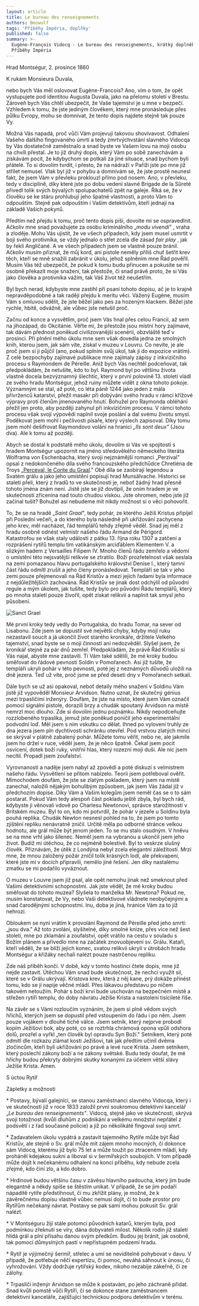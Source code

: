 ```yaml
---
layout: article
title: Le bureau des renseignements
authors: Beowulf
tags: 'Příběhy Impéria, doplňky'
published: false
summary: >-
  Eugène-François Vidocq - Le bureau des renseignements, krátký doplněk pro
  Příběhy Impéria
---
```

Hrad Montségur, 2\. prosince 1860 

K rukám Monsieura Duvala, 

nebo bych Vás měl oslovovat Eugène-Francois? Ano, vím o tom, že opět vystupujete pod identitou Augusta Duvala, jako na přelomu století v Brestu. Zároveň bych Vás chtěl ubezpečit, že Vaše tajemství je u mne v bezpečí. Vzhledem k tomu, že jste jediným člověkem, který mne pronásleduje přes půlku Evropy, mohu se domnívat, že tento dopis najdete stejně tak pouze Vy. 

Možná Vás napadá, proč vůči Vám projevuji takovou shovívavost. Odhalení Vašeho dalšího fingovaného úmrtí a tedy zmrtvýchvstání slavného Vidocqa by Vás dostatečně zaměstnalo a snad byste ve Vašem lovu na moji osobu na chvíli přestal. Je to již druhý dopis, který Vám po sobě zanechávám a získávám pocit, že kdybychom se potkali za jiné situace, snad bychom byli přátelé. To si dovolím tvrdit, i přesto, že na nádraží v Paříži jste po mne již střílet nemusel. Vlak byl již v pohybu a domnívám se, že jste prostě neunesl fakt, že jsem Vám v převleku proklouzl přímo pod nosem. Ano, v převleku, tedy v disciplíně, díky které jste po dobu vedení slavné Brigade de la Sûreté přivedl tolik svých bývalých spolupachatelů zpět na galeje. Říká se, že v člověku se ke stáru prohlubují jeho špatné vlastnosti, a proto Vám to odpouštím. Stejně pak odpouštím i Vašim detektivům, kteří jednají na základě Vašich pokynů. 

Předtím než přejdu k tomu, proč tento dopis píši, dovolte mi se ospravedlnit. Ačkoliv mne snad považujete za osobu kriminálního „_modu vivendi"_ , vraha a zloděje. Mohu Vás ujistit, že ve všech případech, kdy jsem musel usmrtit v boji svého protivníka, se vždy jednalo o střet zcela dle zásad _fair play_ , jak by řekli Angličané. A ve všech případech jsem se vlastně pouze bránil. Ačkoliv musím přiznat, že můj kord, ani pistole neměly příliš chuť šetřit krev těch, kteří se mně snažili zabránit v úkolu, jehož splněním mne Řád pověřil. Musím Vás též ubezpečit, že pokud k tomu budu přinucen a pokusíte se mi osobně překazit moje snažení, tak přestože, či snad právě proto, že si Vás jako člověka a protivníka vážím, tak Váš život též neušetřím. 

Byl bych nerad, kdybyste mne zastihl při psaní tohoto dopisu, ač je to krajně nepravděpodobné a tak raději přejdu k meritu věci. Vážený Eugène, musím Vám s omluvou sdělit, že jste běžel jako pes za hozeným klackem. Běžel jste rychle, hbitě, odvážně, ale vůbec jste netušil proč. 

Začnu od konce a vysvětlím, proč jsem Vás hnal přes celou Francii, až sem na jihozápad, do Okcitánie. Věřte mi, že přestože jsou místní hory zajímavé, tak dávám přednost poněkud civilizovanější scenérii, obzvláště teď v prosinci. Při plnění mého úkolu mne sem však dovedla jedna ze smolných knih, kterou jsem, jak sám víte, získal v muzeu v Louvru.  Co nevíte, je ale proč jsem si ji půjčil (ano, pokud splním svůj úkol, tak ji do expozice vrátím). Z celé bezpochyby zajímavé publikace mne zajímaly zápisy z inkvizičního procesu s Raymondem de Péreille. Aniž bych Vás nechtěl podceňovat, tak předpokládám, že netušíte, kdo to byl. Raymond byl po většinu života vlastně docela bezvýznamný šlechtic, který v první polovině 13\. století vládl ze svého hradu Montségur, jehož ruiny můžete vidět z okna tohoto pokoje. Významným se stal, až poté, co léta páně 1244 jako jeden z mála přívrženců katarství, přežil masakr při dobývání svého hradu v rámci křížové výpravy proti členům jmenovaného hnutí. Bohužel pro Raymonda obléhání přežil jen proto, aby později zahynul při inkvizičním procesu. V rámci tohoto procesu však svojí výpovědí naplnil svoje poslání a dal svému životu smysl. Poděkovat jsem mohl i pečlivosti písaře, který výslech zapisoval. Díky tomu jsem mohl dešifrovat Raymondovo volání na hranici _„Ils sont deux"_ (Jsou dva). Ale k tomu až později. 

Abych se dostal k podstatě mého úkolu, dovolím si Vás ve spojitosti s hradem Montségur upozornit na jméno středověkého německého literáta Wolframa von Eschenbacha, který svoji nejznámější romanci „Perzival" opsal z nedokončeného díla svého francouzského předchůdce Chretiéna de Troys  „[Perceval, le Conte du Graal](https://en.wikipedia.org/wiki/Perceval,_the_Story_of_the_Grail)." Obě díla se zaobírají legendou a Svatém grálu a jako jeho umístění popisují hrad Munsälvache. Historici se staletí přeli, který z hradů to ve skutečnosti je, neboť žádný hrad přesně tohoto jména znám není. Jistě jste se již dovtípil, že oním hradem je ve skutečnosti zřícenina nad touto chudou vískou. Jste ohromen, nebo jste již začínal tušit? Bohužel asi nebudeme mít nikdy možnost si o věci pohovořit. 

To, že se na hradě „_Saint Graal_", tedy pohár, ze kterého Ježíš Kristus připíjel při Poslední večeři, a do kterého byla následně při ukřižování zachycena jeho krev, měl nacházet, řád templářů tehdy zřejmě věděl. Snad jej měl z hradu osobně odnést velmistr našeho řádu Armand de Périgord. Katastrofou se však staly události z pátku 13\. října roku 1307 a zatčení a rozprášení rytířů templu tím vatikánským arciďáblem Klementem V. a slizkým hadem z Versailles Filipem IV. Mnoho členů řádu zemřelo a vědomí o umístění této nejsvatější relikvie se ztratilo. Boží prozřetelnost však seslala na zemi pomazanou hlavu portugalského království Denise I., který tamní část řádu odmítl zrušit a jeho členy pronásledovat. Templáři se tak v jeho zemi pouze přejmenovali na Řád Kristův a mezi jejich řadami byla informace z nejdůležitějších zachována. Řád Kristův se jinak dost odchýlil od původní regule a mým úkolem, jak tušíte, tedy bylo pro původní Řádu templářů, který po mnoha staletí pouze živořil, opět získat relikvii a naplnit tak smysl jeho působení. 

![Sanct Grael]({{site.baseurl}}/84/Sanct-Grael.jpg)

Mé první kroky tedy vedly do Portugalska, do hradu Tomar, na sever od Lisabonu. Zde jsem se dopustil své největší chyby, kdyby mojí ruku nezastavil soucit a já ukončil život starého kronikáře, držitele Velkého tajemství, snad byste se o mojí činnosti ani nedozvěděl. Slyšel jsem, že kronikář stejně za pár dnů zemřel. Předpokládám, že právě Řád Kristův si Vás najal, abyste mne zastavili. Ti Vám také sdělili, že mé kroky budou směřovat do řádové pevnosti Soldin v Pomořanech. Asi již tušíte, že templáři ukryli pohár v této pevnosti, poté jej z neznámých důvodů uložili na dně jezera. Teď už víte, proč jsme se před deseti dny v Pomořanech setkali. 

Dále bych se už asi opakoval, neboť detaily mého snažení v Soldinu Vám jistě již vypověděl Monsieur Arvidson. Nutno uznat, že skutečný génius mezi trpasličími inženýry. Doufám, že jste na místo, které jsem Vám označil pomocí signální pistole, dorazili brzy a chudák spoutaný Arvidson na místě nemrzl moc dlouho. Zde si dovolím jednu poznámku. Nikdy nepodceňujte rozzlobeného trpaslíka, jemuž jste poněkud poničil jeho experimentální podvodní loď. Měl jsem s ním vskutku co dělat. Ihned po vylovení truhly ze dna jezera jsem pln dychtivosti schránku otevřel. Pod vrstvou zlatých mincí se skrýval v plátně zabalený pohár. Můžete tomu věřit, nebo ne, ale jakmile jsem ho držel v ruce, věděl jsem, že je něco špatně. Čekal jsem pocit osvícení, dotek boží ruky, vnitřní hlas, který rozezní moji duši. Ale nic jsem necítil. Propadl jsem zoufalství. 

Vyrovnanosti a naděje jsem nabyl až zpovědí a poté diskuzí s velmistrem našeho řádu. Vysvětlení se přitom nabízelo. Teorii jsem potřeboval ověřit. Mimochodem doufám, že jste se zlatým pokladem, který jsem na místě zanechal, naložili nějakým bohulibým způsobem, jak jsem Vás žádal již v předchozím dopise. Díky Vám a Vašim kolegům jsem neměl čas se o to sám postarat. Pokud Vám tedy alespoň část pokladu ještě zbyla, byl bych rád, kdybyste ji věnovali vdově po Charlesu Newtonovi, správce starožitností v Britském muzeu. Byl to on, kdo mi potvrdil, že pohár v jezeře u Soldinu byla pouhá replika. Chudák Newton nesnesl pohled na to, že jsem po tomto zjištění repliku nenávratně zničil. Určitě měla po odborné stránce velkou hodnotu, ale grál může být jenom jeden. To se mu stalo osudným. V hněvu se na mne vrhl jako šílenec. Neměl jsem na vybranou a ukončil jsem jeho život. Budiž mi útěchou, že co nejméně bolestivě. Byl to veskrze slušný člověk. Přiznávám, že útěk z Londýna nebyl zcela elegantní záležitostí. Mrzí mne, že mnou založený požár zničil tolik krásných lodí, ale překvapení, které jste mi v docích připravili, nemělo jiné řešení. Jen díky nastalému zmatku se mi podařilo vyváznout. 

O muzeu v Louvre jsem již psal, ale opět nemohu jinak než smeknout před Vašimi detektivními schopnostmi. Jak jste věděl, že mé kroky budou směřovat do tohoto muzea? Slyšela to manželka Mr. Newtona? Pokud ne, musím konstatovat, že Vy, nebo Vaši detektivové vládnete neobyčejnými a snad čarodějnými schopnostmi. Inu, doba je jiná, hranice Vám za to již nehrozí. 

Obloukem se nyní vrátím k provolání Raymond de Péreille před jeho smrtí: „jsou dva." Až toto zvolání, slyšitelné, díky smolné knize, přes více než šest století, mne po zklamání a zoufalství, opět vrátilo na cestu v souladu s Božím plánem a přivedlo mne na začátek znovuobjevení sv. Grálu. Kataři, kteří věděli, že se blíží jejich konec, svatou relikvii ukryli v útrobách hradu Montségur a křižáky nechali nalézt pouze nastrčenou repliku. 

Zde náš příběh končí. V době, kdy v tomto hostinci čtete dopis, mne již nejde zastavit. Útěchou Vám snad bude skutečnost, že nechci využít sil, které se v Grálu ukrývají. Kristova krev, která z něj kane, prý dokáže přinést tomu, kdo se jí napije věčné mládí. Přes lákavou představu po ničem takovém netoužím. Pohár s boží krví bude uschován na bezpečném místě a střežen rytíři templu, do doby návratu Ježíše Krista a nastolení tisícileté říše. 

Na závěr se s Vámi rozloučím vyznáním, že jsem si plně vědom svých hříchů, kterých jsem se dopustil před vstoupením do řádu i po něm. Jsem pouze vojákem v dlouhé tiché válce. Jsem setník, který nejprve probodl kopím Ježíšovi bok, aby poté, co se roztrhla chrámová opona vpůli odshora dolů, prozřel a vyřkl „ten člověk byl opravdu Syn Boží." Setníkem, který poté odmítl dle rozkazu zlámat kosti Ježíšovi, tak jak předtím učinil dvěma zločincům, kteří byli ukřižováni po pravé a levé ruce Krista. Jsem setníkem, který poslechl zákony boží a ne zákony světské. Budu tedy doufat, že mé hříchy budou překryty dobrými skutky konanými za účelem větší slávy Ježíše Krista. Amen. 

S úctou Rytíř

Zápletky a možnosti 

\* Postavy, bývalí galejníci, se stanou zaměstnanci slavného Vidocqa, který i ve skutečnosti již v roce 1833 založil první soukromou detektivní kancelář „_Le bureau des renseignements"_. Vidocq, stejně jako ve skutečnosti, skrývá svoji totožnost (kvůli dluhům z podnikání a velkému množství nepřátel z podsvětí i z řad současné policie) a již po několikáté fingoval svoji smrt. 

\* Zadavatelem úkolu vypátrá a zastavit tajemného Rytíře může být Řád Kristův, ale stejně o Sv. grál může mít zájem mnoho mocných, či dokonce sám Vidocq, kterému již bylo 75 let a může toužit po ztraceném mládí, kdy proháněl kdejakou sukni a liboval si v šermířských soubojích. V tom případě může dojít k nečekanému odhalení na konci příběhu, kdy nebude zcela zřejmé, kdo činí zlo, a kdo dobro. 

\* Hrdinové budou většinu času v závěsu hlavního padoucha, který jim bude elegantně a někdy spíše se štěstím unikat. V případě, že se jim podaří nápaditě rytíře předstihnout, či mu zkřížit plány, je možné, že k závěrečnému dopisu vlastně vůbec nemusí dojít, či to bude prostor pro Rytířům nečekaný návrat. Postavy se pak sami mohou pokusit Sv. grál nalézt. 

\* V Montséguru žijí stále potomci původních katarů, kterým byla, pod podmínkou zřeknutí se víry, dána dobyvateli milost. Několik rodin již staletí hlídá grál a plní přísahu danou svým předkům. Budou jej bránit, jak osobně, tak pomocí důmyslných pastí v nepřístupném podzemí hradu. 

\* Rytíř je výjimečný šermíř, střelec a umí se neviditelně pohybovat v davu. V případě, že potřebuje něčí expertízu, či pomoc, neváhá sáhnout k únosu, či vyhrožování. Vždy dodržuje rytířský kodex, nikoho nezabije zákeřně, či ze zálohy. 

\* Trpasličí inženýr Arvidson se může k postavám, po jeho záchraně přidat. Snad kvůli pomstě vůči Rytíři, či se dokonce stane zaměstnancem detektivní kanceláře, zajišťující technickou podporu detektivům v terénu.